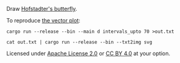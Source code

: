 Draw [Hofstadter's butterfly](https://en.wikipedia.org/wiki/Hofstadter%27s_butterfly).

To reproduce [the vector plot](https://commons.wikimedia.org/wiki/File:Hofstadter%27s_butterfly_vector_70.svg):

`cargo run --release --bin --main d intervals_upto 70 >out.txt`

`cat out.txt | cargo run --release --bin --txt2img svg`

Licensed under [Apache License 2.0](https://www.apache.org/licenses/LICENSE-2.0) or [CC BY 4.0](https://creativecommons.org/licenses/by/4.0/) at your option.
